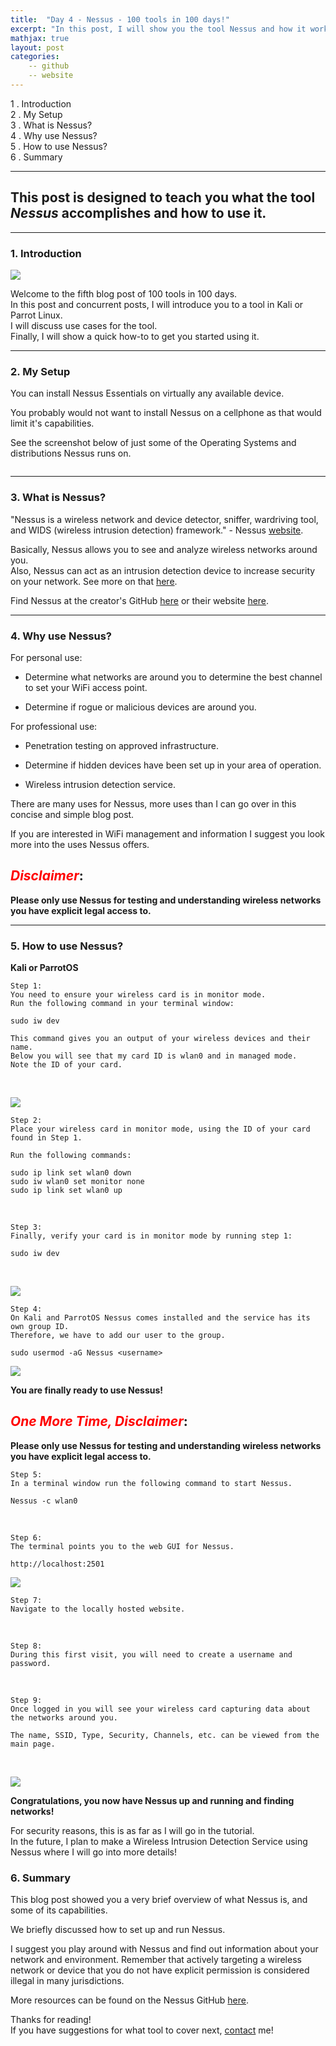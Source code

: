 ```yaml
---
title:  "Day 4 - Nessus - 100 tools in 100 days!"
excerpt: "In this post, I will show you the tool Nessus and how it works."
mathjax: true
layout: post
categories:
    -- github
    -- website
---
```


1 . Introduction
<br>
2 . My Setup
<br>
3 . What is Nessus?
<br>
4 . Why use Nessus?
<br>
5 . How to use Nessus?
<br>
6 . Summary

---

## This post is designed to teach you what the tool *Nessus* accomplishes and how to use it.

---

### 1. **Introduction**

![](https://raw.githubusercontent.com/matthewomccorkle/matthewomccorkle.github.io/master/_posts/assets/100%20tools/Nessus/Nessus1.png)

Welcome to the fifth blog post of 100 tools in 100 days.<br> 
In this post and concurrent posts, I will introduce you to a tool in Kali or Parrot Linux. <br>
I will discuss use cases for the tool.<br> 
Finally, I will show a quick how-to to get you started using it. 

---

### 2. **My Setup**

You can install Nessus Essentials on virtually any available device. 

You probably would not want to install Nessus on a cellphone as that would limit it's capabilities.

See the screenshot below of just some of the Operating Systems and distributions Nessus runs on.

![]()



---

### 3. **What is Nessus?**

"Nessus is a wireless network and device detector, sniffer, wardriving tool, and WIDS (wireless intrusion detection) framework." - Nessus [website](https://www.Nessuswireless.net/).

Basically, Nessus allows you to see and analyze wireless networks around you.<br>
Also, Nessus can act as an intrusion detection device to increase security on your network. See more on that [here](https://www.freecodecamp.org/news/wireless-security-using-raspberry-pi-4-Nessus-and-python/).

Find Nessus at the creator's GitHub [here](https://github.com/Nessuswireless/Nessus) or their website [here](https://www.Nessuswireless.net/).

---

### 4. **Why use Nessus?**

For personal use:

- Determine what networks are around you to determine the best channel to set your WiFi access point.

- Determine if rogue or malicious devices are around you.

For professional use:

- Penetration testing on approved infrastructure.

- Determine if hidden devices have been set up in your area of operation.

- Wireless intrusion detection service.

There are many uses for Nessus, more uses than I can go over in this concise and simple blog post.

If you are interested in WiFi management and information I suggest you look more into the uses Nessus offers. 

## <span style="color:red">***Disclaimer***</span>:<br>
**Please only use Nessus for testing and understanding wireless networks you have explicit legal access to.**

---

### 5. **How to use Nessus?**

**Kali or ParrotOS**
    
    Step 1: 
    You need to ensure your wireless card is in monitor mode.
    Run the following command in your terminal window:

    sudo iw dev

    This command gives you an output of your wireless devices and their name.
    Below you will see that my card ID is wlan0 and in managed mode. 
    Note the ID of your card.

<br>

![](https://raw.githubusercontent.com/matthewomccorkle/matthewomccorkle.github.io/master/_posts/assets/100%20tools/Nessus/Nessus3.png)

    Step 2:
    Place your wireless card in monitor mode, using the ID of your card found in Step 1.
    
    Run the following commands:

    sudo ip link set wlan0 down
    sudo iw wlan0 set monitor none
    sudo ip link set wlan0 up

<br>

    Step 3:
    Finally, verify your card is in monitor mode by running step 1:

    sudo iw dev

<br>

![](https://raw.githubusercontent.com/matthewomccorkle/matthewomccorkle.github.io/master/_posts/assets/100%20tools/Nessus/Nessus4.png)

    Step 4:
    On Kali and ParrotOS Nessus comes installed and the service has its own group ID.
    Therefore, we have to add our user to the group.

    sudo usermod -aG Nessus <username>

![](https://raw.githubusercontent.com/matthewomccorkle/matthewomccorkle.github.io/master/_posts/assets/100%20tools/Nessus/Nessus5.png)

**You are finally ready to use Nessus!**

## <span style="color:red">***One More Time, Disclaimer***</span>:<br>
**Please only use Nessus for testing and understanding wireless networks you have explicit legal access to.**

    Step 5:
    In a terminal window run the following command to start Nessus.

    Nessus -c wlan0

<br>

    Step 6:
    The terminal points you to the web GUI for Nessus.

    http://localhost:2501

![](https://raw.githubusercontent.com/matthewomccorkle/matthewomccorkle.github.io/master/_posts/assets/100%20tools/Nessus/Nessus6.png)

    Step 7:
    Navigate to the locally hosted website.

<br>

    Step 8:
    During this first visit, you will need to create a username and password. 

<br>

    Step 9:
    Once logged in you will see your wireless card capturing data about the networks around you.

    The name, SSID, Type, Security, Channels, etc. can be viewed from the main page. 

<br>

![](https://raw.githubusercontent.com/matthewomccorkle/matthewomccorkle.github.io/master/_posts/assets/100%20tools/Nessus/Nessus7.png)

**Congratulations, you now have Nessus up and running and finding networks!**

For security reasons, this is as far as I will go in the tutorial. <br>
In the future, I plan to make a Wireless Intrusion Detection Service using Nessus where I will go into more details!

### 6. **Summary**

This blog post showed you a very brief overview of what Nessus is, and some of its capabilities.

We briefly discussed how to set up and run Nessus. 

I suggest you play around with Nessus and find out information about your network and environment. 
Remember that actively targeting a wireless network or device that you do not have explicit permission is considered illegal in many jurisdictions.  

More resources can be found on the Nessus GitHub [here](https://github.com/Nessuswireless/Nessus).<br>

Thanks for reading!<br>
If you have suggestions for what tool to cover next, [contact](mailto:matthew.o.mccorkle@gmail.com) me!